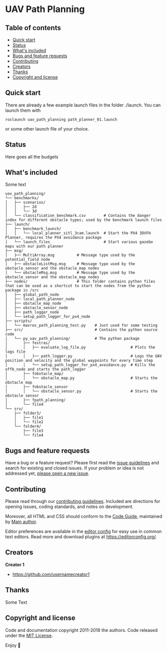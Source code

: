 # UAV Path Planning
## Table of contents

- [Quick start](#quick-start)
- [Status](#status)
- [What's included](#whats-included)
- [Bugs and feature requests](#bugs-and-feature-requests)
- [Contributing](#contributing)
- [Creators](#creators)
- [Thanks](#thanks)
- [Copyright and license](#copyright-and-license)


## Quick start

There are already a few example launch files in the folder ./launch. You can launch them with 
```text
roslaunch uav_path_planning path_planner_01.launch
```
or some other launch file of your choice.

## Status

Here goes all the budgets

## What's included

Some text

```text
uav_path_planning/
└── benchmarks/
│   ├── scenarios/
│   │   ├── 2d
│   │   └── 3d
│   └── classification_benchmark.csv        # Contains the danger index for different obstacle types; used by the benchmark launch files
├── launch/
│   ├── benchmark_launch/
│   │   └── local_planner_sitl_3cam.launch  # Start the PX4 3DVFH Planner, requires the PX4 avoidance package
│   └── launch_files                        # Start various gazebo maps with our path planner
├── msg/
│   ├── MultiArray.msg          # Message type used by the potential_field node
│   ├── obstacleListMsg.msg     # Message type used by the obstacle_sensor and the obstacle_map nodes
│   └── obstacleMsg.msg         # Message type used by the obstacle_sensor and the obstacle_map nodes
├── nodes/                      # This folder contains python files that can be used as a shortcut to start the nodes from the python package in /src
│   ├── global_path_node           
│   ├── local_path_planner_node
│   ├── obstacle_map_node
│   ├── obstacle_sensor_node
│   ├── path_logger_node
│   └── setup_path_logger_for_px4_node
├── scripts/
│   └── mavros_path_planning_test.py    # Just used for some testing
├── src/                                # Contains the python source code
│   └── py_uav_path_planning/           # The python package
│       ├── fextras/
│       │   ├── evaluate_log_file.py                    # Plots the logs file
│       │   ├── path_logger.py                          # Logs the UAV position and velocity and the global waypoints for every time step 
│       │   └── setup_path_logger_for_px4_avoidance.py  # Kills the offb_node and starts the path_logger
│       ├── fobstacle_map/
│       │   └── obstacle_map.py                         # Starts the obstacle map
│       ├── fobstacle_sensor
│       │   └── obstacle_sensor.py                      # Starts the obstacle sensor
│       ├── fpath_planning/
│       └── file4
└── srv/
    ├── folder3/
    │   ├── file1
    │   └── file2
    └── folder4/
        ├── file3
        └── file4
```

## Bugs and feature requests

Have a bug or a feature request? Please first read the [issue guidelines](https://reponame/blob/master/CONTRIBUTING.md) and search for existing and closed issues. If your problem or idea is not addressed yet, [please open a new issue](https://reponame/issues/new).

## Contributing

Please read through our [contributing guidelines](https://reponame/blob/master/CONTRIBUTING.md). Included are directions for opening issues, coding standards, and notes on development.

Moreover, all HTML and CSS should conform to the [Code Guide](https://github.com/mdo/code-guide), maintained by [Main author](https://github.com/usernamemainauthor).

Editor preferences are available in the [editor config](https://reponame/blob/master/.editorconfig) for easy use in common text editors. Read more and download plugins at <https://editorconfig.org/>.

## Creators

**Creator 1**

- <https://github.com/usernamecreator1>

## Thanks

Some Text

## Copyright and license

Code and documentation copyright 2011-2018 the authors. Code released under the [MIT License](https://reponame/blob/master/LICENSE).

Enjoy :metal:
